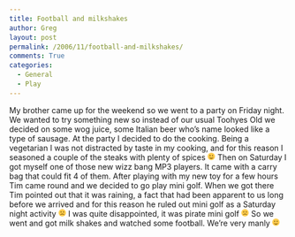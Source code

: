 ```yaml
---
title: Football and milkshakes
author: Greg
layout: post
permalink: /2006/11/football-and-milkshakes/
comments: True
categories:
  - General
  - Play
---
```

My brother came up for the weekend so we went to a party on Friday night. We wanted to try something new so instead of our usual Toohyes Old we decided on some wog juice, some Italian beer who’s name looked like a type of sausage. At the party I decided to do the cooking. Being a vegetarian I was not distracted by taste in my cooking, and for this reason I seasoned a couple of the steaks with plenty of spices <img src="/wp-content/smilies/simple-smile.png" alt=":)" class="wp-smiley" style="height: 1em; max-height: 1em;" /> Then on Saturday I got myself one of those new wizz bang MP3 players. It came with a carry bag that could fit 4 of them. After playing with my new toy for a few hours Tim came round and we decided to go play mini golf. When we got there Tim pointed out that it was raining, a fact that had been apparent to us long before we arrived and for this reason he ruled out mini golf as a Saturday night activity <img src="/wp-content/smilies/frownie.png" alt=":(" class="wp-smiley" style="height: 1em; max-height: 1em;" /> I was quite disappointed, it was pirate mini golf <img src="/wp-content/smilies/frownie.png" alt=":(" class="wp-smiley" style="height: 1em; max-height: 1em;" /> So we went and got milk shakes and watched some football. We’re very manly <img src="/wp-content/smilies/simple-smile.png" alt=":)" class="wp-smiley" style="height: 1em; max-height: 1em;" />